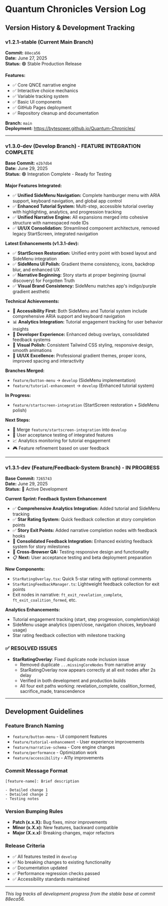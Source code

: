 # Quantum Chronicles Version Log

## Version History & Development Tracking

### v1.2.1-stable (Current Main Branch)
**Commit:** `88eca56`  
**Date:** June 27, 2025  
**Status:** 🟢 Stable Production Release

**Features:**
- ✅ Core QNCE narrative engine
- ✅ Interactive choice mechanics
- ✅ Variable tracking system
- ✅ Basic UI components
- ✅ GitHub Pages deployment
- ✅ Repository cleanup and documentation

**Branch:** `main`  
**Deployment:** https://bytesower.github.io/Quantum-Chronicles/

---

### v1.3.0-dev (Develop Branch) - FEATURE INTEGRATION COMPLETE
**Base Commit:** `e2b7db4`  
**Date:** June 29, 2025  
**Status:** 🟢 Integration Complete - Ready for Testing

**Major Features Integrated:**
- ✅ **Unified SideMenu Navigation:** Complete hamburger menu with ARIA support, keyboard navigation, and global app control
- ✅ **Enhanced Tutorial System:** Multi-step, accessible tutorial overlay with highlighting, analytics, and progression tracking
- ✅ **Unified Narrative Engine:** All expansions merged into cohesive structure with namespaced node IDs
- ✅ **UI/UX Consolidation:** Streamlined component architecture, removed legacy StartScreen, integrated navigation

**Latest Enhancements (v1.3.1-dev):**
- ✅ **StartScreen Restoration:** Unified entry point with boxed layout and SideMenu integration
- ✅ **SideMenu UI Polish:** Gradient theme consistency, icons, backdrop blur, and enhanced UX
- ✅ **Narrative Beginning:** Story starts at proper beginning (journal discovery) for Forgotten Truth
- ✅ **Visual Brand Consistency:** SideMenu matches app's indigo/purple gradient aesthetic

**Technical Achievements:**
- 🎯 **Accessibility First:** Both SideMenu and Tutorial system include comprehensive ARIA support and keyboard navigation
- 📊 **Analytics Integration:** Tutorial engagement tracking for user behavior insights
- 🔧 **Developer Experience:** Enhanced debug overlays, consolidated feedback systems
- 🎨 **Visual Polish:** Consistent Tailwind CSS styling, responsive design, smooth animations
- 🎨 **UI/UX Excellence:** Professional gradient themes, proper icons, improved spacing and interactivity

**Branches Merged:**
- `feature/button-menu` → `develop` (SideMenu implementation)
- `feature/tutorial-enhancement` → `develop` (Enhanced tutorial system)

**In Progress:**
- `feature/startscreen-integration` (StartScreen restoration + SideMenu polish)

**Next Steps:**
- 🔄 Merge `feature/startscreen-integration` into `develop`
- 🧪 User acceptance testing of integrated features
- 📈 Analytics monitoring for tutorial engagement
- 🎮 Feature refinement based on user feedback

---

### v1.3.1-dev (Feature/Feedback-System Branch) - IN PROGRESS
**Base Commit:** `7265743`  
**Date:** June 29, 2025  
**Status:** 🔄 Active Development

**Current Sprint: Feedback System Enhancement**
- ✅ **Comprehensive Analytics Integration:** Added tutorial and SideMenu tracking
- ✅ **Star Rating System:** Quick feedback collection at story completion points
- ✅ **Story Exit Points:** Added narrative completion nodes with feedback hooks
- 🔄 **Consolidated Feedback Integration:** Enhanced existing feedback system for story milestones
- 🔄 **Cross-Browser QA:** Testing responsive design and functionality
- 📋 **Next:** User acceptance testing and beta deployment preparation

**New Components:**
- `StarRatingOverlay.tsx`: Quick 5-star rating with optional comments
- `StarRatingFeedbackManager.ts`: Lightweight feedback collection for exit points
- Exit nodes in narrative: `ft_exit_revelation_complete`, `ft_exit_coalition_formed`, etc.

**Analytics Enhancements:**
- Tutorial engagement tracking (start, step progression, completion/skip)
- SideMenu usage analytics (open/close, navigation choices, keyboard usage)
- Star rating feedback collection with milestone tracking

### ✅ RESOLVED ISSUES  
- **StarRatingOverlay**: Fixed duplicate node inclusion issue
  - Removed duplicate `...missingCoreNodes` from narrative array  
  - StarRatingOverlay now appears correctly at all exit nodes after 2s delay
  - Verified in both development and production builds
  - All four exit paths working: revelation_complete, coalition_formed, sacrifice_made, transcendence

---

## Development Guidelines

### Feature Branch Naming
- `feature/button-menu` - UI component features
- `feature/tutorial-enhancement` - User experience improvements
- `feature/narrative-schema` - Core engine changes
- `feature/performance` - Optimization work
- `feature/accessibility` - A11y improvements

### Commit Message Format
```
[feature-name]: Brief description

- Detailed change 1
- Detailed change 2
- Testing notes
```

### Version Bumping Rules
- **Patch (x.x.X):** Bug fixes, minor improvements
- **Minor (x.X.x):** New features, backward compatible
- **Major (X.x.x):** Breaking changes, major refactors

### Release Criteria
- ✅ All features tested in `develop`
- ✅ No breaking changes to existing functionality
- ✅ Documentation updated
- ✅ Performance regression checks passed
- ✅ Accessibility standards maintained

---

*This log tracks all development progress from the stable base at commit 88eca56.*
